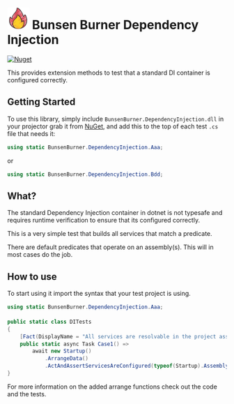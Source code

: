 ﻿<!-- markdownlint-disable MD013 -->

# ![Bunsen Burner](https://raw.githubusercontent.com/bmazzarol/Bunsen-Burner/main/fire-icon-small.png) Bunsen Burner Dependency Injection

<!-- markdownlint-enable MD013 -->

[![Nuget](https://img.shields.io/nuget/v/BunsenBurner.DependencyInjection)](https://www.nuget.org/packages/BunsenBurner.DependencyInjection/)

This provides extension methods to test that a standard DI container is
configured correctly.

## Getting Started

To use this library, simply include `BunsenBurner.DependencyInjection.dll` in
your projector grab it
from [NuGet](https://www.nuget.org/packages/BunsenBurner.DependencyInjection/),
and add this to the top of each test `.cs` file that needs it:

```C#
using static BunsenBurner.DependencyInjection.Aaa;
```

or

```C#
using static BunsenBurner.DependencyInjection.Bdd;
```

## What?

The standard Dependency Injection container in dotnet is not typesafe and
requires runtime verification to ensure that its configured correctly.

This is a very simple test that builds all services that match a predicate.

There are default predicates that operate on an assembly(s). This will in most
cases do the job.

## How to use

To start using it import the syntax that your test project is using.

```c#
using static BunsenBurner.DependencyInjection.Aaa;

public static class DITests
{
    [Fact(DisplayName = "All services are resolvable in the project assembly")]
    public static async Task Case1() =>
        await new Startup()
            .ArrangeData()
            .ActAndAssertServicesAreConfigured(typeof(Startup).Assembly);
}
```

For more information on the added arrange functions check out the code and the
tests.
